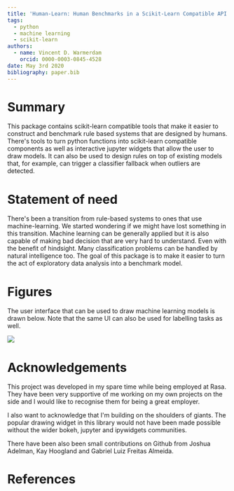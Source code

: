```yaml
---
title: 'Human-Learn: Human Benchmarks in a Scikit-Learn Compatible API'
tags:
  - python
  - machine learning
  - scikit-learn
authors:
  - name: Vincent D. Warmerdam
    orcid: 0000-0003-0845-4528
date: May 3rd 2020
bibliography: paper.bib
---
```


# Summary

This package contains scikit-learn compatible tools that make it easier to construct and benchmark rule based systems that are designed by humans. There's tools to turn python functions into scikit-learn compatible components as well as interactive jupyter widgets that allow the user to draw models. It can also be used to design rules on top of existing models that, for example, can trigger a classifier fallback when outliers are detected.

# Statement of need

There's been a transition from rule-based systems to ones that use machine-learning. We started wondering if we might have lost something in this transition. Machine learning can be generally applied but it is also capable of making bad decision that are very hard to understand. Even with the benefit of hindsight. Many classification problems can be handled by natural intelligence too. The goal of this package is to make it easier to turn the act of exploratory data analysis into a benchmark model.

# Figures

The user interface that can be used to draw machine learning models is drawn below. Note that the same UI can also be used for labelling tasks as well.

![](screenshot.png)

# Acknowledgements

This project was developed in my spare time while being employed at Rasa. They have been very supportive of me working on my own projects on the side and I would like to recognise them for being a great employer.

I also want to acknowledge that I'm building on the shoulders of giants. The popular drawing widget in this library would not have been made possible without the wider bokeh, jupyter and ipywidgets communities.

There have been also been small contributions on Github from Joshua Adelman, Kay Hoogland and Gabriel Luiz Freitas Almeida.

# References
